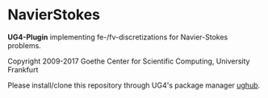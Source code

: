 # NavierStokes #

**UG4-Plugin** implementing fe-/fv-discretizations for Navier-Stokes problems.

Copyright 2009-2017 Goethe Center for Scientific Computing, University Frankfurt

Please install/clone this repository through UG4's package manager
[ughub](https://github.com/UG4/ughub).
